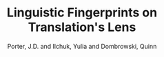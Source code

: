 ---
type: 'article'
pubkey: 'porter2022'
author: 'Porter, J.D. and Ilchuk, Yulia and Dombrowski, Quinn'
title: "Linguistic Fingerprints on Translation's Lens"
publisher: 'Journal of Data Mining & Digital Humanities'
volume: 'Special Issue on Collecting, Preserving, and Disseminating Endangered Cultural Heritage for New Understandings through Multilingual Approaches'
url: 'https://doi.org/10.46298/jdmdh.7223'
year: 2022
project: 'translation'
---